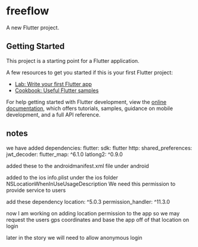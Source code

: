 # freeflow

A new Flutter project.

## Getting Started

This project is a starting point for a Flutter application.

A few resources to get you started if this is your first Flutter project:

- [Lab: Write your first Flutter app](https://docs.flutter.dev/get-started/codelab)
- [Cookbook: Useful Flutter samples](https://docs.flutter.dev/cookbook)

For help getting started with Flutter development, view the
[online documentation](https://docs.flutter.dev/), which offers tutorials,
samples, guidance on mobile development, and a full API reference.


## notes
we have added
dependencies:
  flutter:
    sdk: flutter
  http:
  shared_preferences:
  jwt_decoder:
  flutter_map: ^6.1.0
  latlong2: ^0.9.0

added these to the androidmanifest.xml file under android
<!-- Always include this permission -->
  <uses-permission android:name="android.permission.ACCESS_COARSE_LOCATION" />

  <!-- Include only if your app benefits from precise location access. -->
  <uses-permission android:name="android.permission.ACCESS_FINE_LOCATION" />

  added to the ios
  info.plist under the ios folder
  	<key>NSLocationWhenInUseUsageDescription</key>
	<string>We need this permission to provide service to users</string>

  add these dependency
    location: ^5.0.3
  permission_handler: ^11.3.0

  now I am working on adding location permission to the app so we may request the users gps coordinates and base the app off of that location on login

  later in the story we will need to allow anonymous login